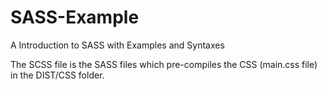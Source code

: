 # SASS-Example
A Introduction to SASS with Examples and Syntaxes 

The SCSS file is the SASS files which pre-compiles the CSS (main.css file) in the DIST/CSS folder.
